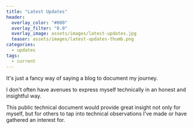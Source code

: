 ```yaml
---
title: "Latest Updates"
header:
  overlay_color: "#000"
  overlay_filter: "0.0"
  overlay_image: assets/images/latest-updates.jpg
  teaser: assets/images/latest-updates-thumb.png
categories:
  - updates
tags:
  - current
---
```


It's just a fancy way of saying a blog to document my journey.

I don't often have avenues to express myself technically in an honest and insightful way.

This public technical document would provide great insight not only for myself, but for others to tap into technical observations I've made or have gathered an interest for.
